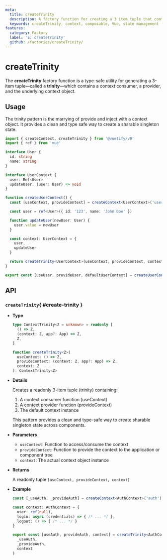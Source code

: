 ```yaml
---
meta:
  title: createTrinity
  description: A factory function for creating a 3 item tuple that contains a context consumer, a provider, and the actual context object, allowing for easy state management and sharing across components.
  keywords: createTrinity, context, composable, Vue, state management
features:
  category: Factory
  label: 'E: createTrinity'
  github: /factories/createTrinity/
---
```


# createTrinity

The **createTrinity** factory function is a type-safe utility for generating a 3-item tuple—called a **trinity**—which contains a context consumer, a provider, and the underlying context object.

<DocsPageFeatures :frontmatter />

## Usage

The trinity pattern is the marrying of provide and inject with a context object. It provides a clean and type safe way to create a sharable singleton state.

```ts
import { createContext, createTrinity } from '@vuetify/v0'
import { ref } from 'vue'

interface User {
  id: string
  name: string
}

interface UserContext {
  user: Ref<User>
  updateUser: (user: User) => void
}

function createUserContext() {
  const [useContext, provideContext] = createContext<UserContext>('user')

  const user = ref<User>({ id: '123', name: 'John Doe' })

  function updateUser(newUser: User) {
    user.value = newUser
  }

  const context: UserContext = {
    user,
    updateUser
  }

  return createTrinity<UserContext>(useContext, provideContext, context)
}

export const [useUser, provideUser, defaultUserContext] = createUserContext()
```

## API

### `createTrinity`{ #create-trinity }

- **Type**
  ```ts
  type ContextTrinity<Z = unknown> = readonly [
    () => Z,
    (context: Z, app?: App) => Z,
    Z,
  ]

  function createTrinity<Z>(
    useContext: () => Z,
    provideContext: (context: Z, app?: App) => Z,
    context: Z
  ): ContextTrinity<Z>
  ```

- **Details**

  Creates a readonly 3-item tuple (trinity) containing:
  1. A context consumer function (useContext)
  2. A context provider function (provideContext)
  3. The default context instance

  This pattern provides a clean and type-safe way to create sharable singleton state across components.

- **Parameters**

  - `useContext`: Function to access/consume the context
  - `provideContext`: Function to provide the context to the application or component tree
  - `context`: The actual context object instance

- **Returns**

  A readonly tuple `[useContext, provideContext, context]`

- **Example**
  ```ts
  const [_useAuth, _provideAuth] = createContext<AuthContext>('auth')

  const context: AuthContext = {
    user: ref(null),
    login: async (credentials) => { /* ... */ },
    logout: () => { /* ... */ }
  }

  export const [useAuth, provideAuth, context] = createTrinity<AuthContext>(
    _useAuth,
    _provideAuth,
    context
  )
  ```
